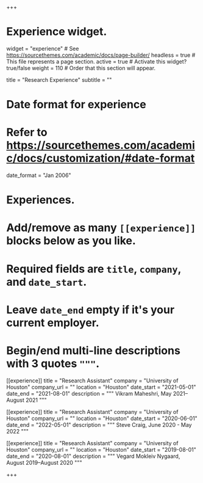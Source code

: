 +++
# Experience widget.
widget = "experience"  # See https://sourcethemes.com/academic/docs/page-builder/
headless = true  # This file represents a page section.
active = true  # Activate this widget? true/false
weight = 110  # Order that this section will appear.

title = "Research Experience"
subtitle = ""

# Date format for experience
#   Refer to https://sourcethemes.com/academic/docs/customization/#date-format
date_format = "Jan 2006"

# Experiences.
#   Add/remove as many `[[experience]]` blocks below as you like.
#   Required fields are `title`, `company`, and `date_start`.
#   Leave `date_end` empty if it's your current employer.
#   Begin/end multi-line descriptions with 3 quotes `"""`.
[[experience]]
  title = "Research Assistant"
  company = "University of Houston"
  company_url = ""
  location = "Houston"
  date_start = "2021-05-01"
  date_end = "2021-08-01"
  description = """
  Vikram Maheshri, May 2021–August 2021
  """

[[experience]]
  title = "Research Assistant"
  company = "University of Houston"
  company_url = ""
  location = "Houston"
  date_start = "2020-06-01"
  date_end = "2022-05-01"
  description = """
  Steve Craig, June 2020 - May 2022
  """
  
  [[experience]]
  title = "Research Assistant"
  company = "University of Houston"
  company_url = ""
  location = "Houston"
  date_start = "2019-08-01"
  date_end = "2020-08-01"
  description = """
  Vegard Mokleiv Nygaard, August 2019–August 2020
  """

+++
